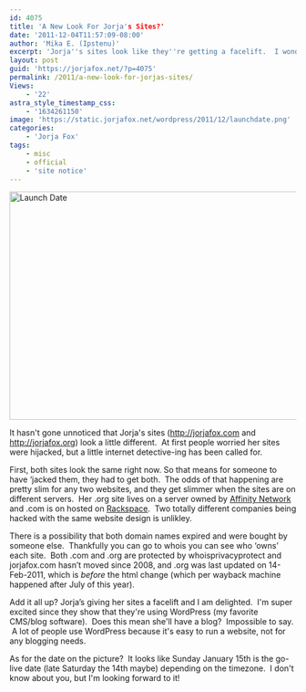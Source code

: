 ```yaml
---
id: 4075
title: 'A New Look For Jorja's Sites?'
date: '2011-12-04T11:57:09-08:00'
author: 'Mika E. (Ipstenu)'
excerpt: 'Jorja''s sites look like they''re getting a facelift.  I wonder what they''ll look like!'
layout: post
guid: 'https://jorjafox.net/?p=4075'
permalink: /2011/a-new-look-for-jorjas-sites/
Views:
    - '22'
astra_style_timestamp_css:
    - '1634261150'
image: 'https://static.jorjafox.net/wordpress/2011/12/launchdate.png'
categories:
    - 'Jorja Fox'
tags:
    - misc
    - official
    - 'site notice'
---
```


<img class="aligncenter size-full wp-image-4076" title="Launch Date" src="//static.jorjafox.net/wordpress/2011/12/launchdate.png" alt="Launch Date" width="600" height="400" />

It hasn't gone unnoticed that Jorja's sites (<a href="http://jorjafox.com">http://jorjafox.com</a> and <a href="http://jorjafox.org">http://jorjafox.org</a>) look a little different.  At first people worried her sites were hijacked, but a little internet detective-ing has been called for.

First, both sites look the same right now. So that means for someone to have ‘jacked them, they had to get both.  The odds of that happening are pretty slim for any two websites, and they get slimmer when the sites are on different servers.  Her .org site lives on a server owned by <a href="http://www.whoishostingthis.com/jorjafox.org">Affinity Network</a> and .com is on hosted on <a href="http://www.whoishostingthis.com/jorjafox.com">Rackspace</a>.  Two totally different companies being hacked with the same website design is unlikley.

There is a possibility that both domain names expired and were bought by someone else.  Thankfully you can go to whois you can see who ‘owns’ each site.  Both .com and .org are protected by whoisprivacyprotect and jorjafox.com hasn’t moved since 2008, and .org was last updated on 14-Feb-2011, which is _before_ the html change (which per wayback machine happened after July of this year).

Add it all up? Jorja’s giving her sites a facelift and I am delighted.  I'm super excited since they show that they're using WordPress (my favorite CMS/blog software).  Does this mean she'll have a blog?  Impossible to say.  A lot of people use WordPress because it's easy to run a website, not for any blogging needs.

As for the date on the picture?  It looks like Sunday January 15th is the go-live date (late Saturday the 14th maybe) depending on the timezone.  I don't know about you, but I'm looking forward to it!
